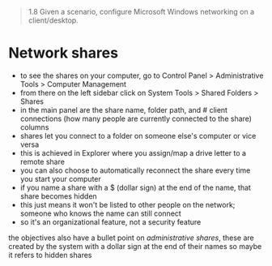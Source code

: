 > 1.8 Given a scenario, configure Microsoft Windows networking on a client/desktop.

# Network shares

- to see the shares on your computer, go to Control Panel > Administrative Tools > Computer Management
- from there on the left sidebar click on System Tools > Shared Folders > Shares
- in the main panel are the share name, folder path, and # client connections (how many people are currently connected to the share) columns
- shares let you connect to a folder on someone else's computer or vice versa
- this is achieved in Explorer where you assign/map a drive letter to a remote share
- you can also choose to automatically reconnect the share every time you start your computer
- if you name a share with a $ (dollar sign) at the end of the name, that share becomes hidden
- this just means it won't be listed to other people on the network; someone who knows the name can still connect 
- so it's an organizational feature, not a security feature

the objectives also have a bullet point on *administrative shares*, these are created by the system with a dollar sign at the end of their names so maybe it refers to hidden shares 